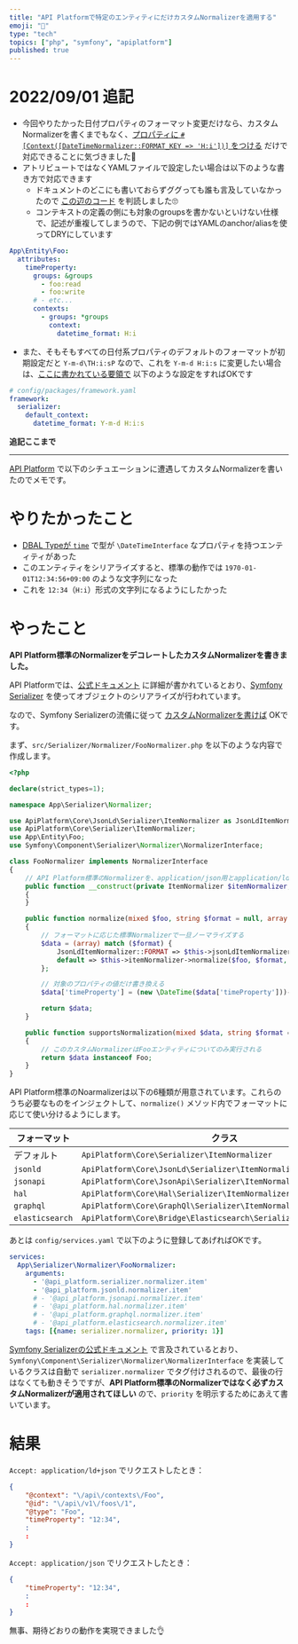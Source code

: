 ```yaml
---
title: "API Platformで特定のエンティティにだけカスタムNormalizerを適用する"
emoji: "🎻"
type: "tech"
topics: ["php", "symfony", "apiplatform"]
published: true
---
```


# 2022/09/01 追記

* 今回やりたかった日付プロパティのフォーマット変更だけなら、カスタムNormalizerを書くまでもなく、[プロパティに `#[Context([DateTimeNormalizer::FORMAT_KEY => 'H:i'])]` をつける](https://api-platform.com/docs/core/serialization/#property-normalization-context) だけで対応できることに気づきました🙏
* アトリビュートではなくYAMLファイルで設定したい場合は以下のような書き方で対応できます
    * ドキュメントのどこにも書いておらずググっても誰も言及していなかったので [この辺のコード](https://github.com/symfony/serializer/blob/5.4/Mapping/Loader/YamlFileLoader.php#L105-L120) を判読しました🙄
    * コンテキストの定義の側にも対象のgroupsを書かないといけない仕様で、記述が重複してしまうので、下記の例ではYAMLのanchor/aliasを使ってDRYにしています
    
```yml
App\Entity\Foo:
  attributes:
    timeProperty:
      groups: &groups
        - foo:read
        - foo:write
      # - etc...
      contexts:
        - groups: *groups
          context:
            datetime_format: H:i
```

* また、そもそもすべての日付系プロパティのデフォルトのフォーマットが初期設定だと `Y-m-d\TH:i:sP` なので、これを `Y-m-d H:i:s` に変更したい場合は、[ここに書かれている要領で](https://symfony.com/doc/5.4/serializer.html#serializer-context) 以下のような設定をすればOKです

```yml
# config/packages/framework.yaml
framework:
  serializer:
    default_context:
      datetime_format: Y-m-d H:i:s
```

**追記ここまで**

---

[API Platform](https://api-platform.com/) で以下のシチュエーションに遭遇してカスタムNormalizerを書いたのでメモです。

# やりたかったこと

* [DBAL Typeが `time`](https://www.doctrine-project.org/projects/doctrine-dbal/en/latest/reference/types.html#time) で型が `\DateTimeInterface` なプロパティを持つエンティティがあった
* このエンティティをシリアライズすると、標準の動作では `1970-01-01T12:34:56+09:00` のような文字列になった
* これを `12:34`（`H:i`）形式の文字列になるようにしたかった

# やったこと

**API Platform標準のNormalizerをデコレートしたカスタムNormalizerを書きました。**

API Platformでは、[公式ドキュメント](https://api-platform.com/docs/core/serialization/) に詳細が書かれているとおり、[Symfony Serializer](https://symfony.com/doc/current/components/serializer.html) を使ってオブジェクトのシリアライズが行われています。

なので、Symfony Serializerの流儀に従って [カスタムNormalizerを書けば](https://symfony.com/doc/current/serializer/custom_normalizer.html) OKです。

まず、`src/Serializer/Normalizer/FooNormalizer.php` を以下のような内容で作成します。

```php
<?php

declare(strict_types=1);

namespace App\Serializer\Normalizer;

use ApiPlatform\Core\JsonLd\Serializer\ItemNormalizer as JsonLdItemNormalizer;
use ApiPlatform\Core\Serializer\ItemNormalizer;
use App\Entity\Foo;
use Symfony\Component\Serializer\Normalizer\NormalizerInterface;

class FooNormalizer implements NormalizerInterface
{
    // API Platform標準のNormalizerを、application/json用とapplication/ld+json用の2つインジェクト
    public function __construct(private ItemNormalizer $itemNormalizer, private JsonLdItemNormalizer $jsonLdItemNormalizer)
    {
    }

    public function normalize(mixed $foo, string $format = null, array $context = []): array
    {
        // フォーマットに応じた標準Normalizerで一旦ノーマライズする
        $data = (array) match ($format) {
            JsonLdItemNormalizer::FORMAT => $this->jsonLdItemNormalizer->normalize($foo, $format, $context),
            default => $this->itemNormalizer->normalize($foo, $format, $context),
        };

        // 対象のプロパティの値だけ書き換える
        $data['timeProperty'] = (new \DateTime($data['timeProperty']))->format('H:i');

        return $data;
    }

    public function supportsNormalization(mixed $data, string $format = null, array $context = []): bool
    {
        // このカスタムNormalizerはFooエンティティについてのみ実行される
        return $data instanceof Foo;
    }
}
```

API Platform標準のNoarmalizerは以下の6種類が用意されています。これらのうち必要なものをインジェクトして、`normalize()` メソッド内でフォーマットに応じて使い分けるようにします。

| フォーマット | クラス |
| --- | --- |
| デフォルト | `ApiPlatform\Core\Serializer\ItemNormalizer` |
| `jsonld` | `ApiPlatform\Core\JsonLd\Serializer\ItemNormalizer` |
| `jsonapi` | `ApiPlatform\Core\JsonApi\Serializer\ItemNormalizer` |
| `hal` | `ApiPlatform\Core\Hal\Serializer\ItemNormalizer` |
| `graphql` | `ApiPlatform\Core\GraphQl\Serializer\ItemNormalizer` |
| `elasticsearch` | `ApiPlatform\Core\Bridge\Elasticsearch\Serializer\ItemNormalizer` |

あとは `config/services.yaml` で以下のように登録してあげればOKです。

```yml
services:
  App\Serializer\Normalizer\FooNormalizer:
    arguments:
      - '@api_platform.serializer.normalizer.item'
      - '@api_platform.jsonld.normalizer.item'
      # - '@api_platform.jsonapi.normalizer.item'
      # - '@api_platform.hal.normalizer.item'
      # - '@api_platform.graphql.normalizer.item'
      # - '@api_platform.elasticsearch.normalizer.item'
    tags: [{name: serializer.normalizer, priority: 1}]
```

[Symfony Serializerの公式ドキュメント](https://symfony.com/doc/current/serializer/custom_normalizer.html#registering-it-in-your-application) で言及されているとおり、`Symfony\Component\Serializer\Normalizer\NormalizerInterface` を実装しているクラスは自動で `serializer.normalizer` でタグ付けされるので、最後の行はなくても動きそうですが、**API Platform標準のNormalizerではなく必ずカスタムNormalizerが適用されてほしい** ので、`priority` を明示するためにあえて書いています。

# 結果

`Accept: application/ld+json` でリクエストしたとき：

```json
{
    "@context": "\/api\/contexts\/Foo",
    "@id": "\/api\/v1\/foos\/1",
    "@type": "Foo",
    "timeProperty": "12:34",
    :
    :
}
```

`Accept: application/json` でリクエストしたとき：

```json
{
    "timeProperty": "12:34",
    :
    :
}
```

無事、期待どおりの動作を実現できました👌
